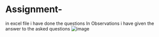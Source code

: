 # Assignment-
in excel file i have done the questions 
In Observations i have given the answer to the asked questions 
![image](https://github.com/SahilRao007/Assignment-/assets/110445692/3cf15b7b-33b2-4aff-93f1-73db627ffe67)
